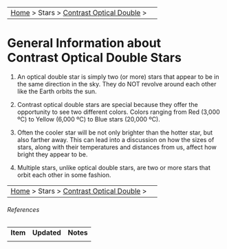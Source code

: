 |    |    |
|:---|---:|
|[Home](/notes/#object-notes) > Stars > [Contrast Optical Double](!contrast-optical-double-star-info) > |  |

# General Information about <br/>Contrast Optical Double Stars

1.	An optical double star is simply two (or more) stars that appear to be in the same direction in the sky.  They do NOT revolve around each other like the Earth orbits the sun. 

1.	Contrast optical double stars are special because they offer the opportunity to see two different colors.  Colors ranging from Red (3,000 ºC) to Yellow (6,000 ºC) to Blue stars (20,000 ºC). 
 
1.	Often the cooler star will be not only brighter than the hotter star, but also farther away.  This can lead into a discussion on how the sizes of stars, along with their temperatures and distances from us, affect how bright they appear to be.

1.	Multiple stars, unlike optical double stars, are two or more stars that orbit each other in some fashion.

|    |    |
|:---|---:|
|[Home](/notes/#object-notes) > Stars > [Contrast Optical Double](!contrast-optical-double-star-info) > |  |

###### References

|   |   |   |
|---|---|---|
|**Item**|**Updated**|**Notes**|
|   |   |   |

